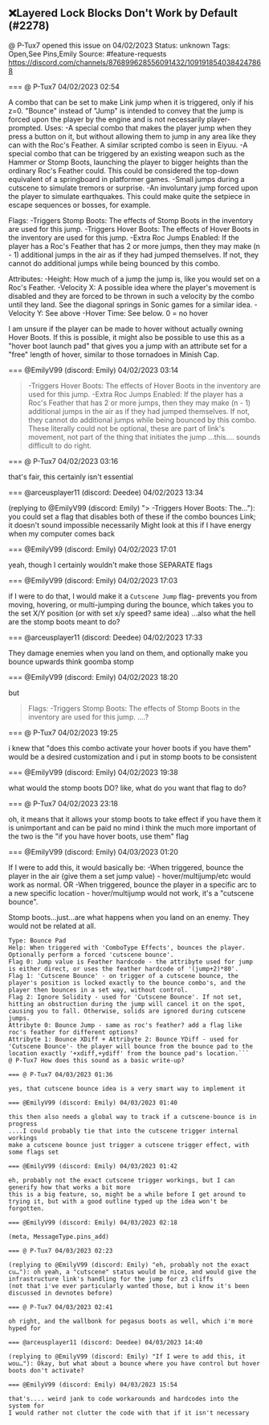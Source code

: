 ## ❌Layered Lock Blocks Don't Work by Default (#2278)
@ P-Tux7 opened this issue on 04/02/2023
Status: unknown
Tags: Open,See Pins,Emily
Source: #feature-requests https://discord.com/channels/876899628556091432/1091918540384247868


=== @ P-Tux7 04/02/2023 02:54

A combo that can be set to make Link jump when it is triggered, only if his z=0.  "Bounce" instead of "Jump" is intended to convey that the jump is forced upon the player by the engine and is not necessarily player-prompted.
Uses:
-A special combo that makes the player jump when they press a button on it, but without allowing them to jump in any area like they can with the Roc's Feather. A similar scripted combo is seen in Eiyuu.
-A special combo that can be triggered by an existing weapon such as the Hammer or Stomp Boots, launching the player to bigger heights than the ordinary Roc's Feather could. This could be considered the top-down equivalent of a springboard in platformer games.
-Small jumps during a cutscene to simulate tremors or surprise.
-An involuntary jump forced upon the player to simulate earthquakes. This could make quite the setpiece in escape sequences or bosses, for example.

Flags:
-Triggers Stomp Boots: The effects of Stomp Boots in the inventory are used for this jump.
-Triggers Hover Boots: The effects of Hover Boots in the inventory are used for this jump.
-Extra Roc Jumps Enabled: If the player has a Roc's Feather that has 2 or more jumps, then they may make (n - 1) additional jumps in the air as if they had jumped themselves. If not, they cannot do additional jumps while being bounced by this combo.

Attributes:
-Height: How much of a jump the jump is, like you would set on a Roc's Feather.
-Velocity X: A possible idea where the player's movement is disabled and they are forced to be thrown in such a velocity by the combo until they land. See the diagonal springs in Sonic games for a similar idea.
-Velocity Y: See above
-Hover Time: See below. 0 = no hover


I am unsure if the player can be made to hover without actually owning Hover Boots. If this is possible, it might also be possible to use this as a "hover boot launch pad" that gives you a jump with an attribute set for a "free" length of hover, similar to those tornadoes in Minish Cap.

=== @EmilyV99 (discord: Emily) 04/02/2023 03:14

> -Triggers Hover Boots: The effects of Hover Boots in the inventory are used for this jump.
> -Extra Roc Jumps Enabled: If the player has a Roc's Feather that has 2 or more jumps, then they may make (n - 1) additional jumps in the air as if they had jumped themselves. If not, they cannot do additional jumps while being bounced by this combo.
These literally could not be optional, these are part of link's movement, not part of the thing that initiates the jump
...this.... sounds difficult to do right.

=== @ P-Tux7 04/02/2023 03:16

that's fair, this certainly isn't essential

=== @arceusplayer11 (discord: Deedee) 04/02/2023 13:34

(replying to @EmilyV99 (discord: Emily) "> -Triggers Hover Boots: The…"): you could set a flag that disables both of these if the combo bounces Link; it doesn't sound impossible necessarily
Might look at this if I have energy when my computer comes back

=== @EmilyV99 (discord: Emily) 04/02/2023 17:01

yeah, though I certainly wouldn't make those SEPARATE flags

=== @EmilyV99 (discord: Emily) 04/02/2023 17:03

if I were to do that, I would make it a `Cutscene Jump` flag- prevents you from moving, hovering, or multi-jumping during the bounce, which takes you to the set X/Y position (or with set x/y speed? same idea)
...also what the hell are the stomp boots meant to do?

=== @arceusplayer11 (discord: Deedee) 04/02/2023 17:33

They damage enemies when you land on them, and optionally make you bounce upwards
think goomba stomp

=== @EmilyV99 (discord: Emily) 04/02/2023 18:20

but
> Flags:
> -Triggers Stomp Boots: The effects of Stomp Boots in the inventory are used for this jump.
....?

=== @ P-Tux7 04/02/2023 19:25

i knew that "does this combo activate your hover boots if you have them" would be a desired customization and i put in stomp boots to be consistent

=== @EmilyV99 (discord: Emily) 04/02/2023 19:38

what would the stomp boots DO? like, what do you want that flag to do?

=== @ P-Tux7 04/02/2023 23:18

oh, it means that it allows your stomp boots to take effect if you have them
it is unimportant and can be paid no mind
i think the much more important of the two is the "if you have hover boots, use them" flag

=== @EmilyV99 (discord: Emily) 04/03/2023 01:20

If I were to add this, it would basically be:
-When triggered, bounce the player in the air (give them a set jump value) - hover/multijump/etc would work as normal.
OR
-When triggered, bounce the player in a specific arc to a new specific location - hover/multijump would not work, it's a "cutscene bounce".

Stomp boots...just...are what happens when you land on an enemy. They would not be related at all.

```
Type: Bounce Pad
Help: When triggered with 'ComboType Effects', bounces the player. Optionally perform a forced 'cutscene bounce'.
Flag 0: Jump value is Feather hardcode - the attribyte used for jump is either direct, or uses the feather hardcode of '(jump+2)*80'.
Flag 1: 'Cutscene Bounce' - on trigger of a cutscene bounce, the player's position is locked exactly to the bounce combo's, and the player then bounces in a set way, without control.
Flag 2: Ignore Solidity - used for 'Cutscene Bounce'. If not set, hitting an obstruction during the jump will cancel it on the spot, causing you to fall. Otherwise, solids are ignored during cutscene jumps.
Attribyte 0: Bounce Jump - same as roc's feather? add a flag like roc's feather for different options?
Attribyte 1: Bounce XDiff + Attribyte 2: Bounce YDiff - used for 'Cutscene Bounce'- the player will bounce from the bounce pad to the location exactly '+xdiff,+ydiff' from the bounce pad's location.```
@ P-Tux7 How does this sound as a basic write-up?

=== @ P-Tux7 04/03/2023 01:36

yes, that cutscene bounce idea is a very smart way to implement it

=== @EmilyV99 (discord: Emily) 04/03/2023 01:40

this then also needs a global way to track if a cutscene-bounce is in progress
....I could probably tie that into the cutscene trigger internal workings
make a cutscene bounce just trigger a cutscene trigger effect, with some flags set

=== @EmilyV99 (discord: Emily) 04/03/2023 01:42

eh, probably not the exact cutscene trigger workings, but I can generify how that works a bit more
this is a big feature, so, might be a while before I get around to trying it, but with a good outline typed up the idea won't be forgotten.

=== @EmilyV99 (discord: Emily) 04/03/2023 02:18

(meta, MessageType.pins_add) 

=== @ P-Tux7 04/03/2023 02:23

(replying to @EmilyV99 (discord: Emily) "eh, probably not the exact cu…"): oh yeah, a "cutscene" status would be nice, and would give the infrastructure link's handling for the jump for z3 cliffs
(not that i've ever particularly wanted those, but i know it's been discussed in devnotes before)

=== @ P-Tux7 04/03/2023 02:41

oh right, and the wallbonk for pegasus boots as well, which i'm more hyped for

=== @arceusplayer11 (discord: Deedee) 04/03/2023 14:40

(replying to @EmilyV99 (discord: Emily) "If I were to add this, it wou…"): Okay, but what about a bounce where you have control but hover boots don't activate?

=== @EmilyV99 (discord: Emily) 04/03/2023 15:54

that's.... weird jank to code workarounds and hardcodes into the system for
I would rather not clutter the code with that if it isn't necessary
